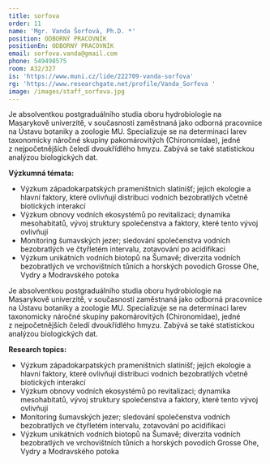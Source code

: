 ```yaml
---
title: sorfova
order: 11
name: 'Mgr. Vanda Šorfová, Ph.D. *'
position: ODBORNÝ PRACOVNÍK
positionEn: ODBORNÝ PRACOVNÍK
email: sorfova.vanda@gmail.com
phone: 549498575
room: A32/327
is: 'https://www.muni.cz/lide/222709-vanda-sorfova'
rg: 'https://www.researchgate.net/profile/Vanda_Sorfova '
image: /images/staff_sorfova.jpg
---
```

<div class="cz">
Je absolventkou postgraduálního studia oboru hydrobiologie na Masarykově univerzitě, v současnosti
 zaměstnaná jako odborná pracovnice na Ústavu botaniky a zoologie MU. Specializuje se na
 determinaci larev taxonomicky náročné skupiny pakomárovitých (Chironomidae), jedné
 z nejpočetnějších čeledí dvoukřídlého hmyzu. Zabývá se také statistickou analýzou biologických dat.

**Výzkumná témata:**

* Výzkum západokarpatských prameništních slatinišť; jejich ekologie a hlavní faktory, které
  ovlivňují distribuci vodních bezobratlých včetně biotických interakcí
* Výzkum obnovy vodních ekosystémů po revitalizaci; dynamika mesohabitatů, vývoj struktury
  společenstva a faktory, které tento vývoj ovlivňují
* Monitoring šumavských jezer; sledování společenstva vodních bezobratlých ve čtyřletém
  intervalu, zotavování po acidifikaci
* Výzkum unikátních vodních biotopů na Šumavě; diverzita vodních bezobratlých ve vrchovištních tůních a horských povodích Grosse Ohe, Vydry a Modravského potoka

<div class="en">
Je absolventkou postgraduálního studia oboru hydrobiologie na Masarykově univerzitě, v současnosti
 zaměstnaná jako odborná pracovnice na Ústavu botaniky a zoologie MU. Specializuje se na
 determinaci larev taxonomicky náročné skupiny pakomárovitých (Chironomidae), jedné
 z nejpočetnějších čeledí dvoukřídlého hmyzu. Zabývá se také statistickou analýzou biologických dat.

**Research topics:**

* Výzkum západokarpatských prameništních slatinišť; jejich ekologie a hlavní faktory, které
  ovlivňují distribuci vodních bezobratlých včetně biotických interakcí
* Výzkum obnovy vodních ekosystémů po revitalizaci; dynamika mesohabitatů, vývoj struktury
  společenstva a faktory, které tento vývoj ovlivňují
* Monitoring šumavských jezer; sledování společenstva vodních bezobratlých ve čtyřletém
  intervalu, zotavování po acidifikaci
* Výzkum unikátních vodních biotopů na Šumavě; diverzita vodních bezobratlých ve
    vrchovištních tůních a horských povodích Grosse Ohe, Vydry a Modravského potoka
